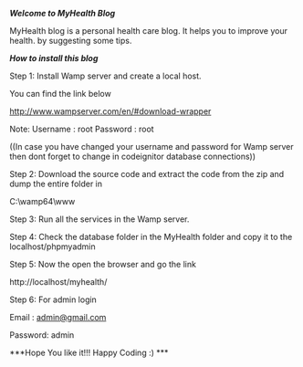 ***Welcome to MyHealth Blog***

MyHealth blog is a personal health care blog. It helps you to improve your health.
by suggesting some tips.


***How to install this blog***

Step 1: Install Wamp server and create a local host.

You can find the link below

http://www.wampserver.com/en/#download-wrapper

Note: Username : root
      Password : root

((In case you have changed your username and password for Wamp server then dont forget to change in codeignitor database connections))

Step 2: Download the source code and extract the code from the zip and dump the entire folder in 

C:\wamp64\www

Step 3: Run all the services in the Wamp server.

Step 4: Check the database folder in the MyHealth folder and copy it to the localhost/phpmyadmin

Step 5: Now the open the browser and go the link

  http://localhost/myhealth/

Step 6: For admin login

Email : admin@gmail.com

Password: admin

***Hope You like it!!!  Happy Coding :) ***
